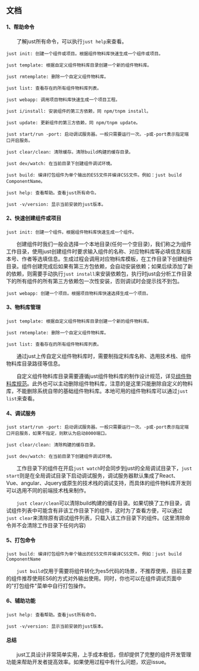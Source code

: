 ## 文档

#### 1、帮助命令

&emsp;&emsp;了解just所有命令，可以执行`just help`来查看。

```
just init: 创建一个组件或项目。根据组件物料库快速生成一个组件或项目。

just template: 根据自定义组件物料库目录创建一个新的组件物料库。

just rmtemplate: 删除一个自定义组件物料库。

just list: 查看存在的所有组件物料库列表。

just webapp: 调用项目物料库快速生成一个项目工程。

just i/install: 安装组件的第三方依赖，同 npm/tnpm install。

just update: 更新组件的第三方依赖，同 npm/tnpm update。

just start/run -port: 启动调试服务器。一般只需要运行一次。-p或-port表示指定端口开启服务。

just clear/clean: 清除缓存。清除build构建的缓存目录。

just dev/watch: 在当前目录下创建组件调试环境。

just build: 编译打包组件为单个输出的ES5文件并编译CSS文件。例如：just build ComponentName。

just help: 查看帮助。查看just所有命令。

just -v/version: 显示当前安装的just版本。
```

#### 2、快速创建组件或项目

```
just init: 创建一个组件。根据组件物料库快速生成一个组件。
```

&emsp;&emsp;创建组件时我们一般会选择一个本地目录(任何一个空目录)，我们称之为组件工作目录，使用just创建组件时要求输入组件的名称、对应物料库等必填信息和版本号、作者等选填信息。生成过程会调用对应物料库模板，在工作目录下创建组件目录。组件创建完成后如果有第三方包依赖，会自动安装依赖；如果后续添加了新的依赖，则需要手动执行`just install`来安装依赖包，执行时just会分析工作目录下的所有组件的所有第三方依赖包一次性安装，否则调试时会提示找不到包。

```
just webapp: 创建一个项目。根据项目物料库快速选择生成一个项目。
```

#### 3、物料库管理

```
just template: 根据自定义组件物料库目录创建一个新的组件物料库。

just rmtemplate: 删除一个自定义组件物料库。

just list: 查看存在的所有组件物料库列表。
```

&emsp;&emsp;通过just上传自定义组件物料库时，需要制指定料库名称、选用技术栈、组件物料库目录路径等信息。

&emsp;&emsp;自定义组件物料库目录需要遵循just组件物料库的制作设计规范，详见[组件物料库规范](/#template)。此外也可以主动删除组件物料库，注意的是这里只能删除自定义的物料库，不能删除系统自带的基础组件物料库。本地可用的组件物料库可以通过`just list`来查看。

#### 4、调试服务

```
just start/run -port: 启动调试服务器。一般只需要运行一次。-p或-port表示指定端口开启服务，如果不指定，则默认为启动8000端口。

just clear/clean: 清除构建的缓存目录。

just dev/watch: 在当前目录下创建组件调试环境。
```

&emsp;&emsp;工作目录下的组件在开启`just watch`时会同步到just的全局调试目录下，`just start`则是在全局调试目录下启动调试服务，调试服务器默认集成了React、Vue、angular、Jquery或原生的技术栈的调试支持，而具体的组件物料库开发则可以选用不同的前端技术栈来制作。

&emsp;&emsp;`just clear/clean`可以清除build构建的缓存目录。如果切换了工作目录，调试组件列表中可能含有非该工作目录下的组件，这时为了查看方便，可以通过`just clear`来清除原有调试组件列表，只载入该工作目录下的组件。(这里清除命令并不会清除工作目录下任何内容)

#### 5、打包命令

```
just build: 编译打包组件为单个输出的ES5文件并编译CSS文件。例如：just build ComponentName
```

&emsp;&emsp;`just build`仅用于需要将组件转化为es5代码的场景，不推荐使用，目前主要的组件推荐使用ES6的方式对外输出使用。同时，你也可以在组件调试页面中的"打包组件"菜单中自行打包操作。

#### 6、辅助功能

```
just help: 查看帮助。查看just所有命令。

just -v/version: 显示当前安装的just版本。
```

#### 总结

&emsp;&emsp;just工具设计非常简单实用，上手成本极低，但却提供了完整的组件开发管理功能来帮助开发者提高效率。如果使用过程中有什么问题，欢迎issue。